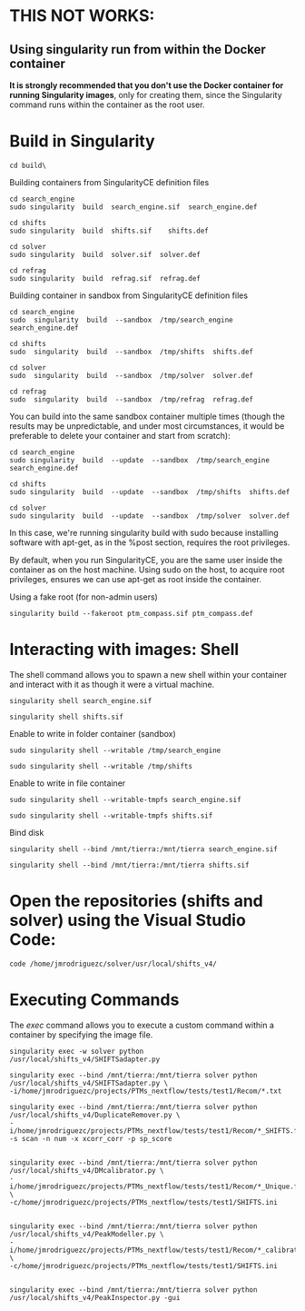 # THIS NOT WORKS:

## Using singularity run from within the Docker container
**It is strongly recommended that you don't use the Docker container for running Singularity images**, only for creating them, since the Singularity command runs within the container as the root user.


# Build in Singularity

```
cd build\
```

Building containers from SingularityCE definition files
```
cd search_engine
sudo singularity  build  search_engine.sif  search_engine.def

cd shifts
sudo singularity  build  shifts.sif    shifts.def

cd solver
sudo singularity  build  solver.sif  solver.def

cd refrag
sudo singularity  build  refrag.sif  refrag.def
```


Building container in sandbox from SingularityCE definition files
```
cd search_engine
sudo  singularity  build  --sandbox  /tmp/search_engine    search_engine.def

cd shifts
sudo  singularity  build  --sandbox  /tmp/shifts  shifts.def

cd solver
sudo  singularity  build  --sandbox  /tmp/solver  solver.def

cd refrag
sudo  singularity  build  --sandbox  /tmp/refrag  refrag.def
```



You can build into the same sandbox container multiple times (though the results may be unpredictable, and under most circumstances, it would be preferable to delete your container and start from scratch):
```
cd search_engine
sudo singularity  build  --update  --sandbox  /tmp/search_engine  search_engine.def

cd shifts
sudo singularity  build  --update  --sandbox  /tmp/shifts  shifts.def

cd solver
sudo singularity  build  --update  --sandbox  /tmp/solver  solver.def
```


In this case, we're running singularity build with sudo because installing software with apt-get, as in the %post section, requires the root privileges.

By default, when you run SingularityCE, you are the same user inside the container as on the host machine. Using sudo on the host, to acquire root privileges, ensures we can use apt-get as root inside the container.

Using a fake root (for non-admin users)
```
singularity build --fakeroot ptm_compass.sif ptm_compass.def
```


# Interacting with images: Shell
The shell command allows you to spawn a new shell within your container and interact with it as though it were a virtual machine.

```
singularity shell search_engine.sif

singularity shell shifts.sif
```

Enable to write in folder container (sandbox)
```
sudo singularity shell --writable /tmp/search_engine

sudo singularity shell --writable /tmp/shifts
```

Enable to write in file container
```
sudo singularity shell --writable-tmpfs search_engine.sif

sudo singularity shell --writable-tmpfs shifts.sif
```

Bind disk
```
singularity shell --bind /mnt/tierra:/mnt/tierra search_engine.sif

singularity shell --bind /mnt/tierra:/mnt/tierra shifts.sif
```


# Open the repositories (shifts and solver) using the Visual Studio Code:
```
code /home/jmrodriguezc/solver/usr/local/shifts_v4/
```

# Executing Commands
The *exec* command allows you to execute a custom command within a container by specifying the image file.

```
singularity exec -w solver python /usr/local/shifts_v4/SHIFTSadapter.py 
```


```
singularity exec --bind /mnt/tierra:/mnt/tierra solver python /usr/local/shifts_v4/SHIFTSadapter.py \
-i/home/jmrodriguezc/projects/PTMs_nextflow/tests/test1/Recom/*.txt

singularity exec --bind /mnt/tierra:/mnt/tierra solver python /usr/local/shifts_v4/DuplicateRemover.py \
-i/home/jmrodriguezc/projects/PTMs_nextflow/tests/test1/Recom/*_SHIFTS.feather -s scan -n num -x xcorr_corr -p sp_score


singularity exec --bind /mnt/tierra:/mnt/tierra solver python /usr/local/shifts_v4/DMcalibrator.py \
-i/home/jmrodriguezc/projects/PTMs_nextflow/tests/test1/Recom/*_Unique.feather \
-c/home/jmrodriguezc/projects/PTMs_nextflow/tests/test1/SHIFTS.ini


singularity exec --bind /mnt/tierra:/mnt/tierra solver python /usr/local/shifts_v4/PeakModeller.py \
-i/home/jmrodriguezc/projects/PTMs_nextflow/tests/test1/Recom/*_calibrated.feather \
-c/home/jmrodriguezc/projects/PTMs_nextflow/tests/test1/SHIFTS.ini


singularity exec --bind /mnt/tierra:/mnt/tierra solver python /usr/local/shifts_v4/PeakInspector.py -gui



```




